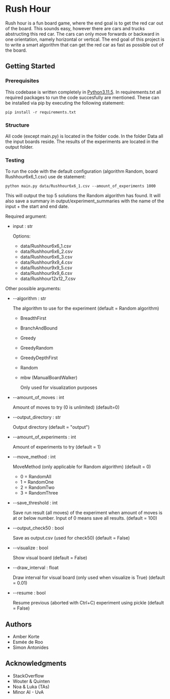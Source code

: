 # Rush Hour

Rush hour is a fun board game, where the end goal is to get the red car out of the board. This sounds easy, however there are cars and trucks abstructing this red car. The cars can only move forwards or backward in one orientation, namely horizontal or vertical. The end goal of this project is to write a smart algorithm that can get the red car as fast as possible out of the board. 


## Getting Started

### Prerequisites

This codebase is written completely in [Python3.11.5](https://www.python.org/downloads/). In requirements.txt all required packages to run the code succesfully are mentioned. These can be installed via pip by executing the following statement:

```
pip install -r requirements.txt
```

### Structure

All code (except main.py) is located in the folder code. In the folder Data all the input boards reside. The results of the experiments are located in the output folder.

### Testing

To run the code with the default configuration (algorithm Random, board Rushhour6x6_1.csv) use de statement:

```
python main.py data/Rushhour6x6_1.csv --amount_of_experiments 1000
```
This will output the top 5 solutions the Random algorithm has found. It will also save a summary in output/experiment_summaries with the name of the input + the start and end date.

Required argument:
- input : str

    Options:

    - data/Rushhour6x6_1.csv
    - data/Rushhour6x6_2.csv
    - data/Rushhour6x6_3.csv
    - data/Rushhour9x9_4.csv
    - data/Rushhour9x9_5.csv
    - data/Rushhour9x9_6.csv
    - data/Rushhour12x12_7.csv

Other possible arguments: 
- --algorithm : str

    The algorithm to use for the experiment (default = Random algorithm)
    - BreadthFirst

    - BranchAndBound
    
    - Greedy

    - GreedyRandom

    - GreedyDepthFirst

    - Random

    - mbw (ManualBoardWalker) 

        Only used for visualization purposes



- --amount_of_moves : int

    Amount of moves to try (0 is unlimited) (default=0)

- --output_directory : str

    Output directory (default = "output")

- --amount_of_experiments : int

    Amount of experiments to try (default = 1)

- --move_method : int

    MoveMethod (only applicable for Random algorithm) (default = 0)
    - 0 = RandomAll
    - 1 = RandomOne
    - 2 = RandomTwo
    - 3 = RandomThree

- --save_threshold : int

    Save run result (all moves) of the experiment when amount of moves is at or below number. Input of 0 means save all results. (default = 100)

- --output_check50 : bool

    Save as output.csv (used for check50) (default = False)

- --visualize : bool

    Show visual board (default = False)

- --draw_interval : float

    Draw interval for visual board (only used when visualize is True) (default = 0.01)

- --resume : bool

    Resume previous (aborted with Ctrl+C) experiment using pickle (default = False) 





## Authors

* Amber Korte
* Esmée de Roo
* Simon Antonides

## Acknowledgments

* StackOverflow
* Wouter & Quinten
* Noa & Luka (TAs)
* Minor AI - UvA
